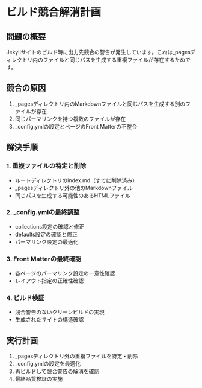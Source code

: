 # ビルド競合解消計画

## 問題の概要
Jekyllサイトのビルド時に出力先競合の警告が発生しています。これは_pagesディレクトリ内のファイルと同じパスを生成する重複ファイルが存在するためです。

## 競合の原因
1. _pagesディレクトリ内のMarkdownファイルと同じパスを生成する別のファイルが存在
2. 同じパーマリンクを持つ複数のファイルが存在
3. _config.ymlの設定とページのFront Matterの不整合

## 解決手順

### 1. 重複ファイルの特定と削除
- ルートディレクトリのindex.md（すでに削除済み）
- _pagesディレクトリ外の他のMarkdownファイル
- 同じパスを生成する可能性のあるHTMLファイル

### 2. _config.ymlの最終調整
- collections設定の確認と修正
- defaults設定の確認と修正
- パーマリンク設定の最適化

### 3. Front Matterの最終確認
- 各ページのパーマリンク設定の一意性確認
- レイアウト指定の正確性確認

### 4. ビルド検証
- 競合警告のないクリーンビルドの実現
- 生成されたサイトの構造確認

## 実行計画
1. _pagesディレクトリ外の重複ファイルを特定・削除
2. _config.ymlの設定を最適化
3. 再ビルドして競合警告の解消を確認
4. 最終品質検証の実施
